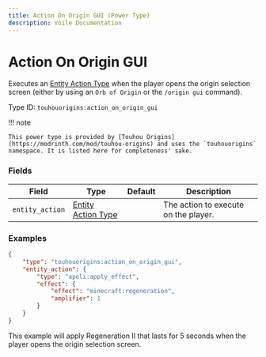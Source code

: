```yaml
---
title: Action On Origin GUI (Power Type)
description: Voile Documentation
---
```


# Action On Origin GUI

Executes an [Entity Action Type](https://origins.readthedocs.io/en/latest/types/entity_action_types/) when the player opens the origin selection screen (either by using an `Orb of Origin` or the `/origin gui` command).

Type ID: `touhouorigins:action_on_origin_gui`

!!! note
    
    This power type is provided by [Touhou Origins](https://modrinth.com/mod/touhou-origins) and uses the `touhouorigins` namespace. It is listed here for completeness' sake.

### Fields

Field | Type | Default | Description
------|------|---------|------------
`entity_action` | [Entity Action Type](https://origins.readthedocs.io/en/latest/types/entity_action_types/) | | The action to execute on the player.

### Examples

```json
{
    "type": "touhouorigins:action_on_origin_gui",
    "entity_action": {
        "type": "apoli:apply_effect",
        "effect": {
            "effect": "minecraft:regeneration",
            "amplifier": 1
        }
    }
}
```

This example will apply Regeneration II that lasts for 5 seconds when the player opens the origin selection screen.
